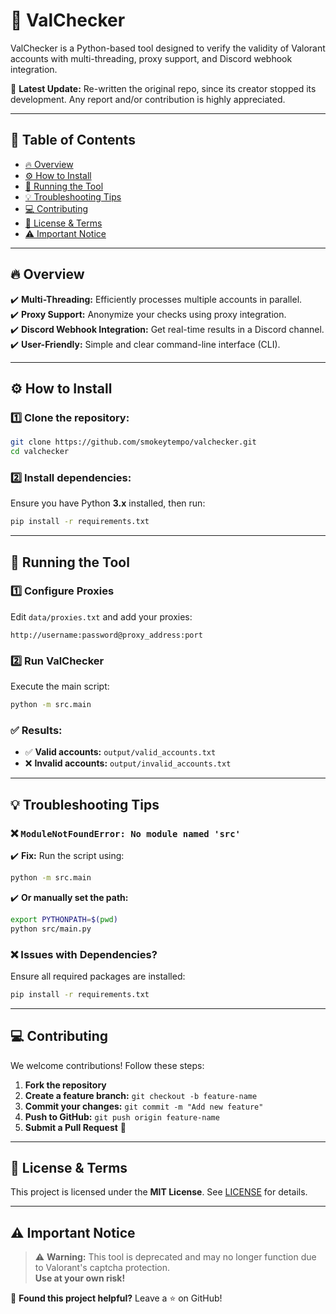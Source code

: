 # 🎯 ValChecker  

ValChecker is a Python-based tool designed to verify the validity of Valorant accounts with multi-threading, proxy support, and Discord webhook integration.  

🚀 **Latest Update:** Re-written the original repo, since its creator stopped its development. Any report and/or contribution is highly appreciated.

---

## 📜 Table of Contents  
- [🔥 Overview](#-overview)  
- [⚙️ How to Install](#-how-to-install)  
- [🚀 Running the Tool](#-running-the-tool)  
- [💡 Troubleshooting Tips](#-troubleshooting-tips)  
- [💻 Contributing](#-contributing)  
- [📜 License & Terms](#-license--terms)  
- [⚠️ Important Notice](#-important-notice)  

---

## 🔥 Overview  

✔️ **Multi-Threading:** Efficiently processes multiple accounts in parallel.  
✔️ **Proxy Support:** Anonymize your checks using proxy integration.  
✔️ **Discord Webhook Integration:** Get real-time results in a Discord channel.  
✔️ **User-Friendly:** Simple and clear command-line interface (CLI).  

---

## ⚙️ How to Install  

### 1️⃣ Clone the repository:  
```bash
git clone https://github.com/smokeytempo/valchecker.git
cd valchecker
```  

### 2️⃣ Install dependencies:  
Ensure you have Python **3.x** installed, then run:  
```bash
pip install -r requirements.txt
```  

---

## 🚀 Running the Tool  

### 1️⃣ Configure Proxies  
Edit `data/proxies.txt` and add your proxies:  
```plaintext
http://username:password@proxy_address:port
```  

### 2️⃣ Run ValChecker  
Execute the main script:  
```bash
python -m src.main
```  

### ✅ Results:  
- ✅ **Valid accounts:** `output/valid_accounts.txt`  
- ❌ **Invalid accounts:** `output/invalid_accounts.txt`  

---

## 💡 Troubleshooting Tips  

### ❌ `ModuleNotFoundError: No module named 'src'`  
✔️ **Fix:** Run the script using:  
```bash
python -m src.main
```  

✔️ **Or manually set the path:**  
```bash
export PYTHONPATH=$(pwd)
python src/main.py
```  

### ❌ Issues with Dependencies?  
Ensure all required packages are installed:  
```bash
pip install -r requirements.txt
```  

---

## 💻 Contributing  

We welcome contributions! Follow these steps:  

1. **Fork the repository**  
2. **Create a feature branch:** `git checkout -b feature-name`  
3. **Commit your changes:** `git commit -m "Add new feature"`  
4. **Push to GitHub:** `git push origin feature-name`  
5. **Submit a Pull Request** 🚀  

---

## 📜 License & Terms  

This project is licensed under the **MIT License**. See [LICENSE](LICENSE) for details.  

---

## ⚠️ Important Notice  

> ⚠️ **Warning:** This tool is deprecated and may no longer function due to Valorant's captcha protection.  
> **Use at your own risk!**  

💖 **Found this project helpful?** Leave a ⭐ on GitHub!  
